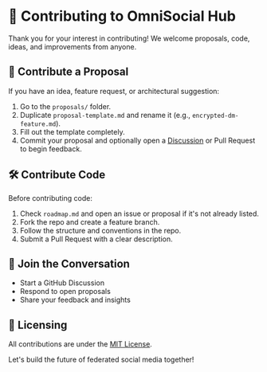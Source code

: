 # 🤝 Contributing to OmniSocial Hub

Thank you for your interest in contributing! We welcome proposals, code, ideas, and improvements from anyone.

## 🧠 Contribute a Proposal

If you have an idea, feature request, or architectural suggestion:

1. Go to the `proposals/` folder.
2. Duplicate `proposal-template.md` and rename it (e.g., `encrypted-dm-feature.md`).
3. Fill out the template completely.
4. Commit your proposal and optionally open a [Discussion](../../discussions) or Pull Request to begin feedback.

## 🛠 Contribute Code

Before contributing code:

1. Check `roadmap.md` and open an issue or proposal if it's not already listed.
2. Fork the repo and create a feature branch.
3. Follow the structure and conventions in the repo.
4. Submit a Pull Request with a clear description.

## 💬 Join the Conversation

- Start a GitHub Discussion
- Respond to open proposals
- Share your feedback and insights

## 📜 Licensing

All contributions are under the [MIT License](./LICENSE).

Let's build the future of federated social media together!
